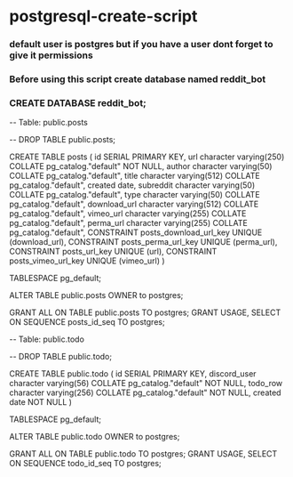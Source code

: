 # postgresql-create-script #
### default user is postgres but if you have a user dont forget to give it permissions
### Before using this script create database named reddit_bot
### CREATE DATABASE reddit_bot;



-- Table: public.posts

-- DROP TABLE public.posts;

CREATE TABLE posts
(
    id SERIAL PRIMARY KEY,
    url character varying(250) COLLATE pg_catalog."default" NOT NULL,
    author character varying(50) COLLATE pg_catalog."default",
    title character varying(512) COLLATE pg_catalog."default",
    created date,
    subreddit character varying(50) COLLATE pg_catalog."default",
    type character varying(50) COLLATE pg_catalog."default",
    download_url character varying(512) COLLATE pg_catalog."default",
    vimeo_url character varying(255) COLLATE pg_catalog."default",
    perma_url character varying(255) COLLATE pg_catalog."default",
    CONSTRAINT posts_download_url_key UNIQUE (download_url),
    CONSTRAINT posts_perma_url_key UNIQUE (perma_url),
    CONSTRAINT posts_url_key UNIQUE (url),
    CONSTRAINT posts_vimeo_url_key UNIQUE (vimeo_url)
)

TABLESPACE pg_default;

ALTER TABLE public.posts
    OWNER to postgres;

GRANT ALL ON TABLE public.posts TO postgres;
GRANT USAGE, SELECT ON SEQUENCE posts_id_seq TO postgres;

-- Table: public.todo

-- DROP TABLE public.todo;

CREATE TABLE public.todo
(
    id SERIAL PRIMARY KEY,
    discord_user character varying(56) COLLATE pg_catalog."default" NOT NULL,
    todo_row character varying(256) COLLATE pg_catalog."default" NOT NULL,
    created date NOT NULL
)

TABLESPACE pg_default;

ALTER TABLE public.todo
    OWNER to postgres;

GRANT ALL ON TABLE public.todo TO postgres;
GRANT USAGE, SELECT ON SEQUENCE todo_id_seq TO postgres;

